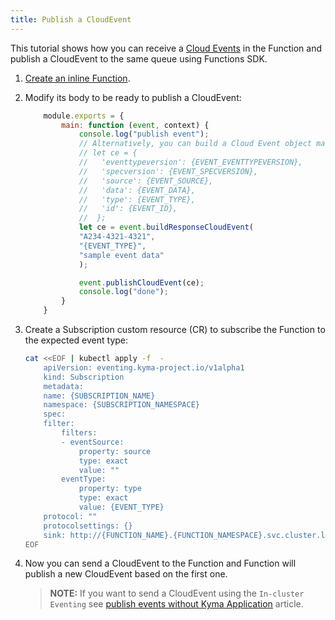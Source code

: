 ```yaml
---
title: Publish a CloudEvent
---
```


This tutorial shows how you can receive a [Cloud Events](https://cloudevents.io/) in the Function and publish a CloudEvent to the same queue using Functions SDK.

1. [Create an inline Function](./svls-02-create-git-function.md).
2. Modify its body to be ready to publish a CloudEvent:

    ```js
        module.exports = {
            main: function (event, context) {
                console.log("publish event");
                // Alternatively, you can build a Cloud Event object manually to get more control over object's fields:
                // let ce = {
                //   'eventtypeversion': {EVENT_EVENTTYPEVERSION},
                //   'specversion': {EVENT_SPECVERSION},
                //   'source': {EVENT_SOURCE},
                //   'data': {EVENT_DATA},
                //   'type': {EVENT_TYPE},
                //   'id': {EVENT_ID},
                //  };
                let ce = event.buildResponseCloudEvent(
                "A234-4321-4321",
                "{EVENT_TYPE}",
                "sample event data"
                );

                event.publishCloudEvent(ce);
                console.log("done");
            }
        }
    ```

3. Create a Subscription custom resource (CR) to subscribe the Function to the expected event type:

    ```bash
    cat <<EOF | kubectl apply -f  -
        apiVersion: eventing.kyma-project.io/v1alpha1
        kind: Subscription
        metadata:
        name: {SUBSCRIPTION_NAME}
        namespace: {SUBSCRIPTION_NAMESPACE}
        spec:
        filter:
            filters:
            - eventSource:
                property: source
                type: exact
                value: ""
            eventType:
                property: type
                type: exact
                value: {EVENT_TYPE}
        protocol: ""
        protocolsettings: {}
        sink: http://{FUNCTION_NAME}.{FUNCTION_NAMESPACE}.svc.cluster.local
    EOF
    ```

4. Now you can send a CloudEvent to the Function and Function will publish a new CloudEvent based on the first one.

    >**NOTE:** If you want to send a CloudEvent using the `In-cluster Eventing` see [publish events without Kyma Application](../eventing/evnt-01-setup-in-cluster-eventing.md) article.
